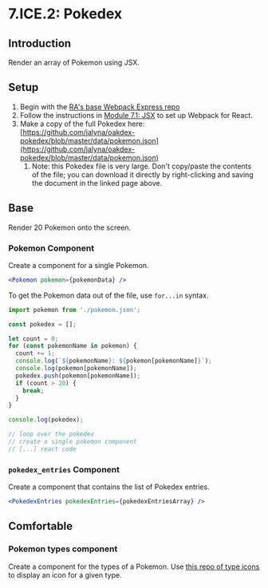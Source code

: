 # 7.ICE.2: Pokedex

## Introduction

Render an array of Pokemon using JSX.

## Setup

1. Begin with the [RA's base Webpack Express repo](https://github.com/rocketacademy/webpack-mvc-base-bootcamp.git) 
2. Follow the instructions in [Module 7.1: JSX](../7.1-jsx-intro/#setup) to set up Webpack for React.
3. Make a copy of the full Pokedex here: [https://github.com/jalyna/oakdex-pokedex/blob/master/data/pokemon.json](https://github.com/jalyna/oakdex-pokedex/blob/master/data/pokemon.json)
   1. Note: this Pokedex file is very large. Don't copy/paste the contents of the file; you can download it directly by right-clicking and saving the document in the linked page above.

## Base

Render 20 Pokemon onto the screen.

### Pokemon Component

Create a component for a single Pokemon.

```jsx
<Pokemon pokemon={pokemonData} />
```

To get the Pokemon data out of the file, use `for...in` syntax.

```javascript
import pokemon from './pokemon.json';

const pokedex = [];

let count = 0;
for (const pokemonName in pokemon) {
  count += 1;
  console.log(`${pokemonName}: ${pokemon[pokemonName]}`);
  console.log(pokemon[pokemonName]);
  pokedex.push(pokemon[pokemonName]);
  if (count > 20) {
    break;
  }
}

console.log(pokedex);

// loop over the pokedex
// create a single pokemon component
// [...] react code
```

### `pokedex_entries` Component

Create a component that contains the list of Pokedex entries.

```jsx
<PokedexEntries pokedexEntries={pokedexEntriesArray} />
```

## Comfortable

### Pokemon types component

Create a component for the types of a Pokemon. Use [this repo of type icons](https://github.com/duiker101/pokemon-type-svg-icons) to display an icon for a given type.

